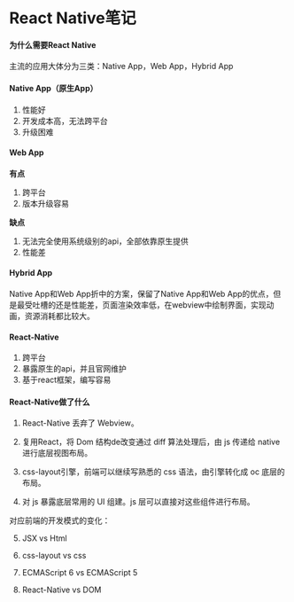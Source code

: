 # React Native笔记

#### 为什么需要React Native

主流的应用大体分为三类：Native App，Web App，Hybrid App

#### Native App（原生App）

1. 性能好
2. 开发成本高，无法跨平台
3. 升级困难



#### Web App

**有点**

1. 跨平台
2. 版本升级容易

**缺点**

1. 无法完全使用系统级别的api，全部依靠原生提供
2. 性能差



#### Hybrid App

Native App和Web App折中的方案，保留了Native App和Web App的优点，但是最受吐槽的还是性能差，页面渲染效率低，在webview中绘制界面，实现动画，资源消耗都比较大。



#### React-Native

1. 跨平台 
2. 暴露原生的api，并且官网维护
3. 基于react框架，编写容易



#### React-Native做了什么

1. React-Native 丢弃了 Webview。

2. 复用React，将 Dom 结构de改变通过 diff 算法处理后，由 js 传递给 native 进行底层视图布局。

3. css-layout引擎，前端可以继续写熟悉的 css 语法，由引擎转化成 oc 底层的布局。

4. 对 js 暴露底层常用的 UI 组建。js 层可以直接对这些组件进行布局。

对应前端的开发模式的变化：

5. JSX vs Html

6. css-layout vs css

7. ECMAScript 6 vs ECMAScript 5

8. React-Native vs DOM